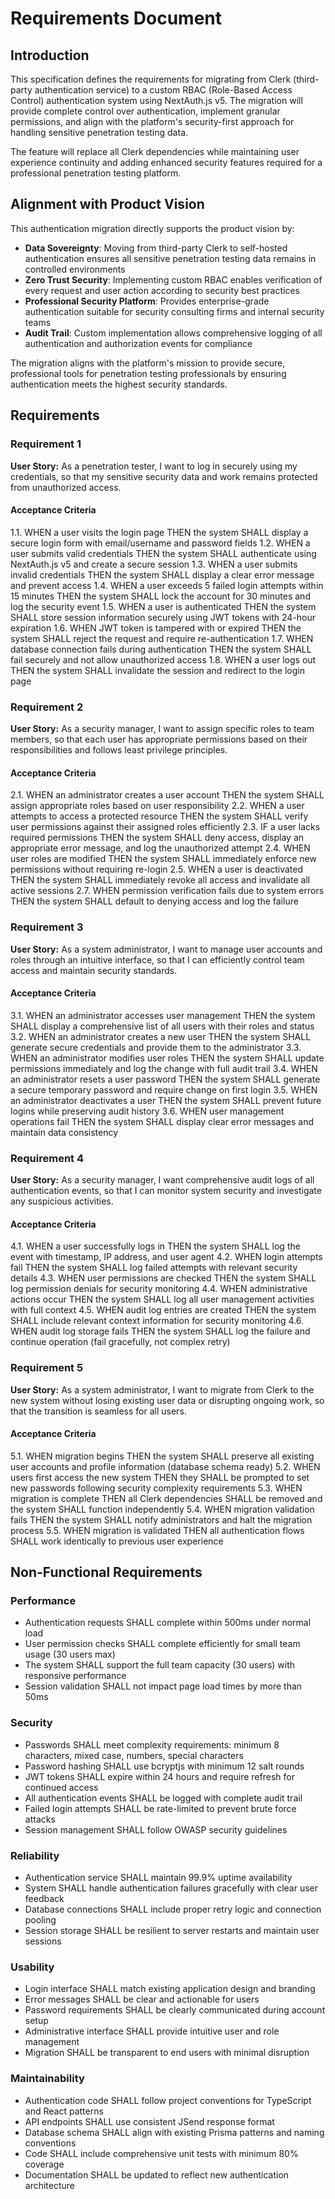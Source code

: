 # Requirements Document

## Introduction

This specification defines the requirements for migrating from Clerk (third-party authentication service) to a custom RBAC (Role-Based Access Control) authentication system using NextAuth.js v5. The migration will provide complete control over authentication, implement granular permissions, and align with the platform's security-first approach for handling sensitive penetration testing data.

The feature will replace all Clerk dependencies while maintaining user experience continuity and adding enhanced security features required for a professional penetration testing platform.

## Alignment with Product Vision

This authentication migration directly supports the product vision by:

- **Data Sovereignty**: Moving from third-party Clerk to self-hosted authentication ensures all sensitive penetration testing data remains in controlled environments
- **Zero Trust Security**: Implementing custom RBAC enables verification of every request and user action according to security best practices
- **Professional Security Platform**: Provides enterprise-grade authentication suitable for security consulting firms and internal security teams
- **Audit Trail**: Custom implementation allows comprehensive logging of all authentication and authorization events for compliance

The migration aligns with the platform's mission to provide secure, professional tools for penetration testing professionals by ensuring authentication meets the highest security standards.

## Requirements

### Requirement 1

**User Story:** As a penetration tester, I want to log in securely using my credentials, so that my sensitive security data and work remains protected from unauthorized access.

#### Acceptance Criteria

1.1. WHEN a user visits the login page THEN the system SHALL display a secure login form with email/username and password fields
1.2. WHEN a user submits valid credentials THEN the system SHALL authenticate using NextAuth.js v5 and create a secure session
1.3. WHEN a user submits invalid credentials THEN the system SHALL display a clear error message and prevent access
1.4. WHEN a user exceeds 5 failed login attempts within 15 minutes THEN the system SHALL lock the account for 30 minutes and log the security event
1.5. WHEN a user is authenticated THEN the system SHALL store session information securely using JWT tokens with 24-hour expiration
1.6. WHEN JWT token is tampered with or expired THEN the system SHALL reject the request and require re-authentication
1.7. WHEN database connection fails during authentication THEN the system SHALL fail securely and not allow unauthorized access
1.8. WHEN a user logs out THEN the system SHALL invalidate the session and redirect to the login page

### Requirement 2

**User Story:** As a security manager, I want to assign specific roles to team members, so that each user has appropriate permissions based on their responsibilities and follows least privilege principles.

#### Acceptance Criteria

2.1. WHEN an administrator creates a user account THEN the system SHALL assign appropriate roles based on user responsibility
2.2. WHEN a user attempts to access a protected resource THEN the system SHALL verify user permissions against their assigned roles efficiently
2.3. IF a user lacks required permissions THEN the system SHALL deny access, display an appropriate error message, and log the unauthorized attempt
2.4. WHEN user roles are modified THEN the system SHALL immediately enforce new permissions without requiring re-login
2.5. WHEN a user is deactivated THEN the system SHALL immediately revoke all access and invalidate all active sessions
2.7. WHEN permission verification fails due to system errors THEN the system SHALL default to denying access and log the failure

### Requirement 3

**User Story:** As a system administrator, I want to manage user accounts and roles through an intuitive interface, so that I can efficiently control team access and maintain security standards.

#### Acceptance Criteria

3.1. WHEN an administrator accesses user management THEN the system SHALL display a comprehensive list of all users with their roles and status
3.2. WHEN an administrator creates a new user THEN the system SHALL generate secure credentials and provide them to the administrator
3.3. WHEN an administrator modifies user roles THEN the system SHALL update permissions immediately and log the change with full audit trail
3.4. WHEN an administrator resets a user password THEN the system SHALL generate a secure temporary password and require change on first login
3.5. WHEN an administrator deactivates a user THEN the system SHALL prevent future logins while preserving audit history
3.6. WHEN user management operations fail THEN the system SHALL display clear error messages and maintain data consistency

### Requirement 4

**User Story:** As a security manager, I want comprehensive audit logs of all authentication events, so that I can monitor system security and investigate any suspicious activities.

#### Acceptance Criteria

4.1. WHEN a user successfully logs in THEN the system SHALL log the event with timestamp, IP address, and user agent
4.2. WHEN login attempts fail THEN the system SHALL log failed attempts with relevant security details
4.3. WHEN user permissions are checked THEN the system SHALL log permission denials for security monitoring
4.4. WHEN administrative actions occur THEN the system SHALL log all user management activities with full context
4.5. WHEN audit log entries are created THEN the system SHALL include relevant context information for security monitoring
4.6. WHEN audit log storage fails THEN the system SHALL log the failure and continue operation (fail gracefully, not complex retry)

### Requirement 5

**User Story:** As a system administrator, I want to migrate from Clerk to the new system without losing existing user data or disrupting ongoing work, so that the transition is seamless for all users.

#### Acceptance Criteria

5.1. WHEN migration begins THEN the system SHALL preserve all existing user accounts and profile information (database schema ready)
5.2. WHEN users first access the new system THEN they SHALL be prompted to set new passwords following security complexity requirements
5.3. WHEN migration is complete THEN all Clerk dependencies SHALL be removed and the system SHALL function independently
5.4. WHEN migration validation fails THEN the system SHALL notify administrators and halt the migration process
5.5. WHEN migration is validated THEN all authentication flows SHALL work identically to previous user experience

## Non-Functional Requirements

### Performance

- Authentication requests SHALL complete within 500ms under normal load
- User permission checks SHALL complete efficiently for small team usage (30 users max)
- The system SHALL support the full team capacity (30 users) with responsive performance
- Session validation SHALL not impact page load times by more than 50ms

### Security

- Passwords SHALL meet complexity requirements: minimum 8 characters, mixed case, numbers, special characters
- Password hashing SHALL use bcryptjs with minimum 12 salt rounds
- JWT tokens SHALL expire within 24 hours and require refresh for continued access
- All authentication events SHALL be logged with complete audit trail
- Failed login attempts SHALL be rate-limited to prevent brute force attacks
- Session management SHALL follow OWASP security guidelines

### Reliability

- Authentication service SHALL maintain 99.9% uptime availability
- System SHALL handle authentication failures gracefully with clear user feedback
- Database connections SHALL include proper retry logic and connection pooling
- Session storage SHALL be resilient to server restarts and maintain user sessions

### Usability

- Login interface SHALL match existing application design and branding
- Error messages SHALL be clear and actionable for users
- Password requirements SHALL be clearly communicated during account setup
- Administrative interface SHALL provide intuitive user and role management
- Migration SHALL be transparent to end users with minimal disruption

### Maintainability

- Authentication code SHALL follow project conventions for TypeScript and React patterns
- API endpoints SHALL use consistent JSend response format
- Database schema SHALL align with existing Prisma patterns and naming conventions
- Code SHALL include comprehensive unit tests with minimum 80% coverage
- Documentation SHALL be updated to reflect new authentication architecture